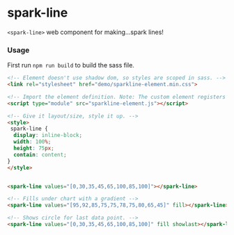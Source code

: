 # spark-line
`<spark-line>` web component for making...spark lines!


### Usage

First run `npm run build` to build the sass file.

```html
<!-- Element doesn't use shadow dom, so styles are scoped in sass. -->
<link rel="stylesheet" href="demo/sparkline-element.min.css">

<!-- Import the element definition. Note: The custom element registers itself. -->
<script type="module" src="sparkline-element.js"></script>

<!-- Give it layout/size, style it up. -->
<style>
 spark-line {
  display: inline-block;
  width: 100%;
  height: 75px;
  contain: content;
}
</style>


<spark-line values="[0,30,35,45,65,100,85,100]"></spark-line>

<!-- Fills under chart with a gradient -->
<spark-line values="[95,92,85,75,75,78,75,80,65,45]" fill></spark-line>

<!-- Shows circle for last data point. -->
<spark-line values="[0,30,35,45,65,100,85,100]" fill showlast></spark-line>
```